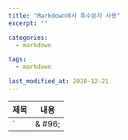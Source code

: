 ```yaml
---
title: "Markdown에서 특수문자 사용"
excerpt: ""

categories:
  - markdown

tags:
  - markdown

last_modified_at: 2020-12-21
---
```


| 제목 | 내용           |
| ---- | -------------- |
| `    | &#38; &#35;96; |
